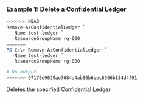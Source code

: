 ### Example 1: Delete a Confidential Ledger
```powershell
<<<<<<< HEAD
Remove-AzConfidentialLedger `
  -Name test-ledger `
  -ResourceGroupName rg-000
=======
PS C:\> Remove-AzConfidentialLedger `
  -Name test-ledger `
  -ResourceGroupName rg-000

# No output
>>>>>>> 97176e9029ae7684a4ab56b6bec6966b134d4f91
```

Deletes the specified Confidential Ledger.